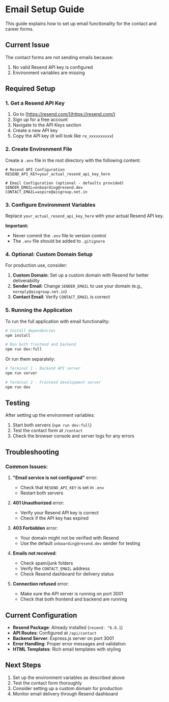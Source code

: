 # Email Setup Guide 

This guide explains how to set up email functionality for the contact and career forms.

## Current Issue

The contact forms are not sending emails because:
1. No valid Resend API key is configured
2. Environment variables are missing

## Required Setup

### 1. Get a Resend API Key

1. Go to [https://resend.com/](https://resend.com/)
2. Sign up for a free account
3. Navigate to the API Keys section
4. Create a new API key
5. Copy the API key (it will look like `re_xxxxxxxxxx`)

### 2. Create Environment File

Create a `.env` file in the root directory with the following content:

```env
# Resend API Configuration
RESEND_API_KEY=your_actual_resend_api_key_here

# Email Configuration (optional - defaults provided)
SENDER_EMAIL=onboarding@resend.dev
CONTACT_EMAIL=aspire@aisgroup.net.in
```

### 3. Configure Environment Variables

Replace `your_actual_resend_api_key_here` with your actual Resend API key.

**Important:** 
- Never commit the `.env` file to version control
- The `.env` file should be added to `.gitignore`

### 4. Optional: Custom Domain Setup

For production use, consider:

1. **Custom Domain**: Set up a custom domain with Resend for better deliverability
2. **Sender Email**: Change `SENDER_EMAIL` to use your domain (e.g., `noreply@aisgroup.net.in`)
3. **Contact Email**: Verify `CONTACT_EMAIL` is correct

### 5. Running the Application

To run the full application with email functionality:

```bash
# Install dependencies
npm install

# Run both frontend and backend
npm run dev:full
```

Or run them separately:

```bash
# Terminal 1 - Backend API server
npm run server

# Terminal 2 - Frontend development server
npm run dev
```

## Testing

After setting up the environment variables:

1. Start both servers (`npm run dev:full`)
2. Test the contact form at `/contact`
3. Check the browser console and server logs for any errors

## Troubleshooting

### Common Issues:

1. **"Email service is not configured"** error:
   - Check that `RESEND_API_KEY` is set in `.env`
   - Restart both servers

2. **401 Unauthorized** error:
   - Verify your Resend API key is correct
   - Check if the API key has expired

3. **403 Forbidden** error:
   - Your domain might not be verified with Resend
   - Use the default `onboarding@resend.dev` sender for testing

4. **Emails not received**:
   - Check spam/junk folders
   - Verify the `CONTACT_EMAIL` address
   - Check Resend dashboard for delivery status

5. **Connection refused** error:
   - Make sure the API server is running on port 3001
   - Check that both frontend and backend are running

## Current Configuration

- **Resend Package**: Already installed (`resend: ^6.0.1`)
- **API Routes**: Configured at `/api/contact`
- **Backend Server**: Express.js server on port 3001
- **Error Handling**: Proper error messages and validation
- **HTML Templates**: Rich email templates with styling

## Next Steps

1. Set up the environment variables as described above
2. Test the contact form thoroughly
3. Consider setting up a custom domain for production
4. Monitor email delivery through Resend dashboard